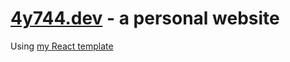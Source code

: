 # [4y744.dev](#) - a personal website

Using [my React template](https://github.com/4y744/react-template)
